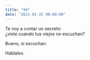 ```yaml
---
title: "94"
date: "2021-01-25 00:00:00"
---
```


Te voy a contar un secreto:\
¿viste cuando tus viejos no escuchan?

Bueno, sí escuchan.

Hablales.